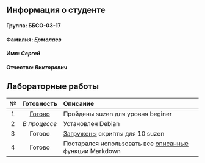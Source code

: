 ## Информация о студенте
#### Группа: ББСО-03-17 
#### **Фамилия:** *Ермолаев*
#### **Имя:** *Сергей*
#### **Отчество:** *Викторович*
## Лабораторные работы ##
  
| № | Готовность         | Описание |
|:-:|:------------------:|:---------|
| 1 | [Готово](https://github.com/Parennepromax/labs/tree/master/OS)             | Пройдены suzen для уровня beginer |
| 2 | *В процессе*       | Установлен Debian                 |
| 3 | Готово             | [Загружены](https://github.com/Parennepromax/labs/tree/master/OS) скрипты для 10 suzen         |
| 4 | Готово             | Постарался использовать все [описанные](https://github.com/bykvaadm/OS/tree/master/admin/lab4) функции Markdown |
